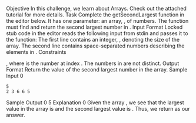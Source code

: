 Objective
In this challenge, we learn about Arrays. Check out the attached tutorial for more details.
Task
Complete the getSecondLargest function in the editor below. It has one parameter: an array, , of  numbers. The function must find and return the second largest number in .
Input Format
Locked stub code in the editor reads the following input from stdin and passes it to the function: 
The first line contains an integer, , denoting the size of the  array. 
The second line contains  space-separated numbers describing the elements in .
Constraints

, where  is the number at index .
The numbers in  are not distinct.
Output Format
Return the value of the second largest number in the  array.
Sample Input 0
```
5
2 3 6 6 5
```
Sample Output 0
5
Explanation 0
Given the array , we see that the largest value in the array is  and the second largest value is . Thus, we return  as our answer.